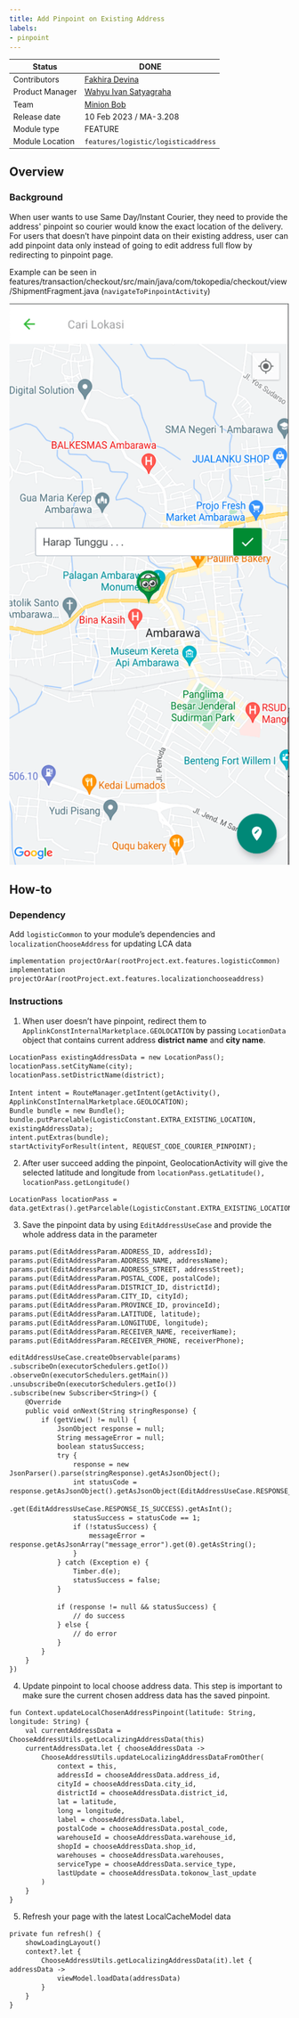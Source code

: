```yaml
---
title: Add Pinpoint on Existing Address
labels:
- pinpoint
---
```


<!--left header table-->
| **Status**      | ​<!--start status:GREEN-->DONE<!--end status-->                                                              |
|-----------------|--------------------------------------------------------------------------------------------------------------|
| Contributors    | [Fakhira Devina](https://tokopedia.atlassian.net/wiki/people/61077e53b704b40068e80a8e?ref=confluence)        |
| Product Manager | [Wahyu Ivan Satyagraha](https://tokopedia.atlassian.net/wiki/people/61ad4312c15977006a17ce75?ref=confluence) |
| Team            | [Minion Bob](https://tokopedia.atlassian.net/people/team/2373d8a6-1afc-4f2a-aa7a-63855c273051)               |
| Release date    | ​10 Feb 2023 / ​<!--start status:GREY-->MA-3.208<!--end status-->                                            |
| Module type     | ​<!--start status:YELLOW-->FEATURE<!--end status-->                                                          |
| Module Location | `features/logistic/logisticaddress`                                                                          |

<!--toc-->

## Overview

### Background

When user wants to use Same Day/Instant Courier, they need to provide the address' pinpoint so courier would know the exact location of the delivery. For users that doesn’t have pinpoint data on their existing address, user can add pinpoint data only instead of going to edit address full flow by redirecting to pinpoint page. 

Example can be seen in features/transaction/checkout/src/main/java/com/tokopedia/checkout/view/ShipmentFragment.java (`navigateToPinpointActivity`)

![](../res/addpinpointonexistingaddress/background.png)

## How-to

### Dependency

Add `logisticCommon` to your module’s dependencies and `localizationChooseAddress` for updating LCA data



```
implementation projectOrAar(rootProject.ext.features.logisticCommon)
implementation projectOrAar(rootProject.ext.features.localizationchooseaddress)
```

### Instructions

1. When user doesn’t have pinpoint, redirect them to `ApplinkConstInternalMarketplace.GEOLOCATION` by passing `LocationData` object that contains current address **district name** and **city name**.



```
LocationPass existingAddressData = new LocationPass();
locationPass.setCityName(city);
locationPass.setDistrictName(district);

Intent intent = RouteManager.getIntent(getActivity(), ApplinkConstInternalMarketplace.GEOLOCATION);
Bundle bundle = new Bundle();
bundle.putParcelable(LogisticConstant.EXTRA_EXISTING_LOCATION, existingAddressData);
intent.putExtras(bundle);
startActivityForResult(intent, REQUEST_CODE_COURIER_PINPOINT);
```
2. After user succeed adding the pinpoint, GeolocationActivity will give the selected latitude and longitude from `locationPass.getLatitude(), locationPass.getLongitude()` 



```
LocationPass locationPass = data.getExtras().getParcelable(LogisticConstant.EXTRA_EXISTING_LOCATION);
```
3. Save the pinpoint data by using `EditAddressUseCase` and provide the whole address data in the parameter



```
params.put(EditAddressParam.ADDRESS_ID, addressId);
params.put(EditAddressParam.ADDRESS_NAME, addressName);
params.put(EditAddressParam.ADDRESS_STREET, addressStreet);
params.put(EditAddressParam.POSTAL_CODE, postalCode);
params.put(EditAddressParam.DISTRICT_ID, districtId);
params.put(EditAddressParam.CITY_ID, cityId);
params.put(EditAddressParam.PROVINCE_ID, provinceId);
params.put(EditAddressParam.LATITUDE, latitude);
params.put(EditAddressParam.LONGITUDE, longitude);
params.put(EditAddressParam.RECEIVER_NAME, receiverName);
params.put(EditAddressParam.RECEIVER_PHONE, receiverPhone);
```



```
editAddressUseCase.createObservable(params)
.subscribeOn(executorSchedulers.getIo())
.observeOn(executorSchedulers.getMain())
.unsubscribeOn(executorSchedulers.getIo())
.subscribe(new Subscriber<String>() {
    @Override
    public void onNext(String stringResponse) {
        if (getView() != null) {
            JsonObject response = null;
            String messageError = null;
            boolean statusSuccess;
            try {
                response = new JsonParser().parse(stringResponse).getAsJsonObject();
                int statusCode = response.getAsJsonObject().getAsJsonObject(EditAddressUseCase.RESPONSE_DATA)
                        .get(EditAddressUseCase.RESPONSE_IS_SUCCESS).getAsInt();
                statusSuccess = statusCode == 1;
                if (!statusSuccess) {
                    messageError = response.getAsJsonArray("message_error").get(0).getAsString();
                }
            } catch (Exception e) {
                Timber.d(e);
                statusSuccess = false;
            }

            if (response != null && statusSuccess) {
                // do success
            } else {
                // do error
            }
        }
    }
})
```
4. Update pinpoint to local choose address data. This step is important to make sure the current chosen address data has the saved pinpoint.



```
fun Context.updateLocalChosenAddressPinpoint(latitude: String, longitude: String) {
    val currentAddressData = ChooseAddressUtils.getLocalizingAddressData(this)
    currentAddressData.let { chooseAddressData ->
        ChooseAddressUtils.updateLocalizingAddressDataFromOther(
            context = this,
            addressId = chooseAddressData.address_id,
            cityId = chooseAddressData.city_id,
            districtId = chooseAddressData.district_id,
            lat = latitude,
            long = longitude,
            label = chooseAddressData.label,
            postalCode = chooseAddressData.postal_code,
            warehouseId = chooseAddressData.warehouse_id,
            shopId = chooseAddressData.shop_id,
            warehouses = chooseAddressData.warehouses,
            serviceType = chooseAddressData.service_type,
            lastUpdate = chooseAddressData.tokonow_last_update
        )
    }
}
```
5. Refresh your page with the latest LocalCacheModel data



```
private fun refresh() {
    showLoadingLayout()
    context?.let {
        ChooseAddressUtils.getLocalizingAddressData(it).let { addressData ->
            viewModel.loadData(addressData)
        }
    }
}
```